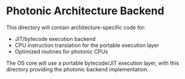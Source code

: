 # Photonic Architecture Backend

This directory will contain architecture-specific code for:
- JIT/bytecode execution backend
- CPU instruction translation for the portable execution layer
- Optimized routines for photonic CPUs

The OS core will use a portable bytecode/JIT execution layer, with this directory providing the photonic backend implementation.